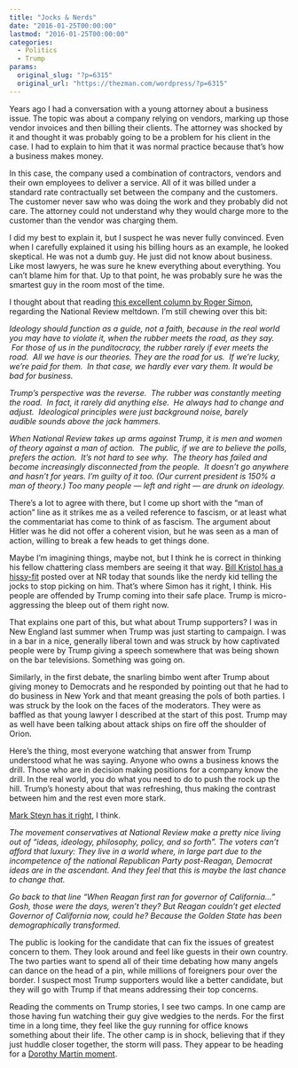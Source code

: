```yaml
---
title: "Jocks & Nerds"
date: "2016-01-25T00:00:00"
lastmod: "2016-01-25T00:00:00"
categories:
  - Politics
  - Trump
params:
  original_slug: "?p=6315"
  original_url: "https://thezman.com/wordpress/?p=6315"
---
```


Years ago I had a conversation with a young attorney about a business
issue. The topic was about a company relying on vendors, marking up
those vendor invoices and then billing their clients. The attorney was
shocked by it and thought it was probably going to be a problem for his
client in the case. I had to explain to him that it was normal practice
because that’s how a business makes money.

In this case, the company used a combination of contractors, vendors and
their own employees to deliver a service. All of it was billed under a
standard rate contractually set between the company and the customers.
The customer never saw who was doing the work and they probably did not
care. The attorney could not understand why they would charge more to
the customer than the vendor was charging them.

I did my best to explain it, but I suspect he was never fully convinced.
Even when I carefully explained it using his billing hours as an
example, he looked skeptical. He was not a dumb guy. He just did not
know about business. Like most lawyers, he was sure he knew everything
about everything. You can’t blame him for that. Up to that point, he was
probably sure he was the smartest guy in the room most of the time.

I thought about that reading <a
href="https://pjmedia.com/diaryofamadvoter/2016/01/22/the-national-reviews-jihad-against-trump/"
rel="noopener" target="_blank">this excellent column by Roger Simon</a>,
regarding the National Review meltdown. I’m still chewing over this bit:

*Ideology should function as a guide, not a faith, because in the real
world you may have to violate it, when the rubber meets the road, as
they say.  For those of us in the punditocracy, the rubber rarely if
ever meets the road.  All we have is our theories. They are the road for
us.  If we’re lucky, we’re paid for them.  In that case, we hardly ever
vary them. It would be bad for business.*

*Trump’s perspective was the reverse.  The rubber was constantly meeting
the road.  In fact, it rarely did anything else.  He always had to
change and adjust.  Ideological principles were just background noise,
barely audible sounds above the jack hammers.*

*When National Review takes up arms against Trump, it is men and women
of theory against a man of action.  The public, if we are to believe the
polls, prefers the action.  It’s not hard to see why.  The theory has
failed and become increasingly disconnected from the people.  It doesn’t
go anywhere and hasn’t for years. I’m guilty of it too. (Our current
president is 150% a man of theory.) Too many people — left and right —
are drunk on ideology.*

There’s a lot to agree with there, but I come up short with the “man of
action” line as it strikes me as a veiled reference to fascism, or at
least what the commentariat has come to think of as fascism. The
argument about Hitler was he did not offer a coherent vision, but he was
seen as a man of action, willing to break a few heads to get things
done.

Maybe I’m imagining things, maybe not, but I think he is correct in
thinking his fellow chattering class members are seeing it that way. <a
href="http://www.global.nationalreview.com/article/430199/donald-trump-bill-kristol-trumpism-two-bit-ceasarism"
rel="noopener" target="_blank">Bill Kristol has a hissy-fit</a> posted
over at NR today that sounds like the nerdy kid telling the jocks to
stop picking on him. That’s where Simon has it right, I think. His
people are offended by Trump coming into their safe place. Trump is
micro-aggressing the bleep out of them right now.

That explains one part of this, but what about Trump supporters? I was
in New England last summer when Trump was just starting to campaign. I
was in a bar in a nice, generally liberal town and was struck by how
captivated people were by Trump giving a speech somewhere that was being
shown on the bar televisions. Something was going on.

Similarly, in the first debate, the snarling bimbo went after Trump
about giving money to Democrats and he responded by pointing out that he
had to do business in New York and that meant greasing the pols of both
parties. I was struck by the look on the faces of the moderators. They
were as baffled as that young lawyer I described at the start of this
post. Trump may as well have been talking about attack ships on fire off
the shoulder of Orion.

Here’s the thing, most everyone watching that answer from Trump
understood what he was saying. Anyone who owns a business knows the
drill. Those who are in decision making positions for a company know the
drill. In the real world, you do what you need to do to push the rock up
the hill. Trump’s honesty about that was refreshing, thus making the
contrast between him and the rest even more stark.

<a href="http://www.steynonline.com/7433/witless-ape-the-director-cut"
rel="noopener" target="_blank">Mark Steyn has it right</a>, I think.

*The movement conservatives at National Review make a pretty nice living
out of “ideas, ideology, philosophy, policy, and so forth”. The voters
can’t afford that luxury: They live in a world where, in large part due
to the incompetence of the national Republican Party post-Reagan,
Democrat ideas are in the ascendant. And they feel that this is maybe
the last chance to change that.*

*Go back to that line “When Reagan first ran for governor of
California…” Gosh, those were the days, weren’t they? But Reagan
couldn’t get elected Governor of California now, could he? Because the
Golden State has been demographically transformed.*

The public is looking for the candidate that can fix the issues of
greatest concern to them. They look around and feel like guests in their
own country. The two parties want to spend all of their time debating
how many angels can dance on the head of a pin, while millions of
foreigners pour over the border. I suspect most Trump supporters would
like a better candidate, but they will go with Trump if that means
addressing their top concerns.

Reading the comments on Trump stories, I see two camps. In one camp are
those having fun watching their guy give wedgies to the nerds. For the
first time in a long time, they feel like the guy running for office
knows something about their life. The other camp is in shock, believing
that if they just huddle closer together, the storm will pass. They
appear to be heading for a
<a href="https://en.wikipedia.org/wiki/When_Prophecy_Fails"
rel="noopener" target="_blank">Dorothy Martin moment</a>.
